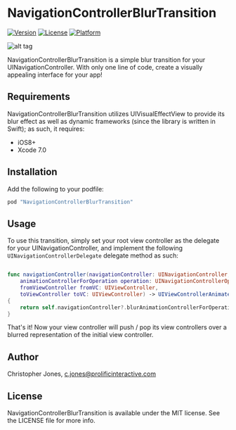 # NavigationControllerBlurTransition

[![Version](https://img.shields.io/cocoapods/v/NavigationControllerBlurTransition.svg?style=flat)](http://cocoapods.org/pods/NavigationControllerBlurTransition)
[![License](https://img.shields.io/cocoapods/l/NavigationControllerBlurTransition.svg?style=flat)](http://cocoapods.org/pods/NavigationControllerBlurTransition)
[![Platform](https://img.shields.io/cocoapods/p/NavigationControllerBlurTransition.svg?style=flat)](http://cocoapods.org/pods/NavigationControllerBlurTransition)

![alt tag](https://raw.githubusercontent.com/prolificinteractive/NavigationControllerBlurTransition/master/Images/screencap.gif)

NavigationControllerBlurTransition is a simple blur transition for your UINavigationController. With only one line of code, create a visually appealing interface for your app!

## Requirements

NavigationControllerBlurTransition utilizes UIVisualEffectView to provide its blur effect as well as dynamic frameworks (since the library is written in Swift); as such, it requires:

* iOS8+
* Xcode 7.0

## Installation

Add the following to your podfile: 


```ruby
pod "NavigationControllerBlurTransition"
```

## Usage

To use this transition, simply set your root view controller as the delegate for your UINavigationController, and implement the following `UINavigationControllerDelegate` delegate method as such:

```swift

func navigationController(navigationController: UINavigationController,
    animationControllerForOperation operation: UINavigationControllerOperation,
    fromViewController fromVC: UIViewController,
    toViewController toVC: UIViewController) -> UIViewControllerAnimatedTransitioning?
{
    return self.navigationController?.blurAnimationControllerForOperation(operation)
}

```

That's it! Now your view controller will push / pop its view controllers over a blurred representation of the initial view controller.

## Author

Christopher Jones, c.jones@prolificinteractive.com

## License

NavigationControllerBlurTransition is available under the MIT license. See the LICENSE file for more info.
